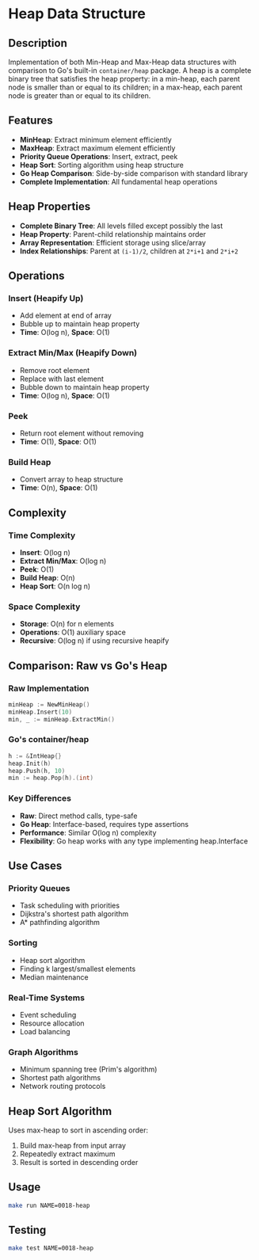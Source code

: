 # Heap Data Structure

## Description

Implementation of both Min-Heap and Max-Heap data structures with comparison to Go's built-in `container/heap` package. A heap is a complete binary tree that satisfies the heap property: in a min-heap, each parent node is smaller than or equal to its children; in a max-heap, each parent node is greater than or equal to its children.

## Features

- **MinHeap**: Extract minimum element efficiently
- **MaxHeap**: Extract maximum element efficiently
- **Priority Queue Operations**: Insert, extract, peek
- **Heap Sort**: Sorting algorithm using heap structure
- **Go Heap Comparison**: Side-by-side comparison with standard library
- **Complete Implementation**: All fundamental heap operations

## Heap Properties

- **Complete Binary Tree**: All levels filled except possibly the last
- **Heap Property**: Parent-child relationship maintains order
- **Array Representation**: Efficient storage using slice/array
- **Index Relationships**: Parent at `(i-1)/2`, children at `2*i+1` and `2*i+2`

## Operations

### Insert (Heapify Up)

- Add element at end of array
- Bubble up to maintain heap property
- **Time**: O(log n), **Space**: O(1)

### Extract Min/Max (Heapify Down)

- Remove root element
- Replace with last element
- Bubble down to maintain heap property
- **Time**: O(log n), **Space**: O(1)

### Peek

- Return root element without removing
- **Time**: O(1), **Space**: O(1)

### Build Heap

- Convert array to heap structure
- **Time**: O(n), **Space**: O(1)

## Complexity

### Time Complexity

- **Insert**: O(log n)
- **Extract Min/Max**: O(log n)
- **Peek**: O(1)
- **Build Heap**: O(n)
- **Heap Sort**: O(n log n)

### Space Complexity

- **Storage**: O(n) for n elements
- **Operations**: O(1) auxiliary space
- **Recursive**: O(log n) if using recursive heapify

## Comparison: Raw vs Go's Heap

### Raw Implementation

```go
minHeap := NewMinHeap()
minHeap.Insert(10)
min, _ := minHeap.ExtractMin()
```

### Go's container/heap

```go
h := &IntHeap{}
heap.Init(h)
heap.Push(h, 10)
min := heap.Pop(h).(int)
```

### Key Differences

- **Raw**: Direct method calls, type-safe
- **Go Heap**: Interface-based, requires type assertions
- **Performance**: Similar O(log n) complexity
- **Flexibility**: Go heap works with any type implementing heap.Interface

## Use Cases

### Priority Queues

- Task scheduling with priorities
- Dijkstra's shortest path algorithm
- A\* pathfinding algorithm

### Sorting

- Heap sort algorithm
- Finding k largest/smallest elements
- Median maintenance

### Real-Time Systems

- Event scheduling
- Resource allocation
- Load balancing

### Graph Algorithms

- Minimum spanning tree (Prim's algorithm)
- Shortest path algorithms
- Network routing protocols

## Heap Sort Algorithm

Uses max-heap to sort in ascending order:

1. Build max-heap from input array
2. Repeatedly extract maximum
3. Result is sorted in descending order

## Usage

```bash
make run NAME=0018-heap
```

## Testing

```bash
make test NAME=0018-heap
```
